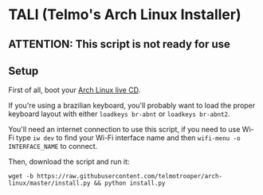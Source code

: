 # TALI (Telmo's Arch Linux Installer)

## **ATTENTION: This script is not ready for use**

## Setup

First of all, boot your [Arch Linux live CD](https://www.archlinux.org/download/).

If you're using a brazilian keyboard, you'll probably want to load the proper keyboard layout with either `loadkeys br-abnt` or `loadkeys br-abnt2`.

You'll need an internet connection to use this script, if you need to use Wi-Fi type `iw dev` to find your Wi-Fi interface name and then `wifi-menu -o INTERFACE_NAME` to connect.

Then, download the script and run it:

```
wget -b https://raw.githubusercontent.com/telmotrooper/arch-linux/master/install.py && python install.py
```
